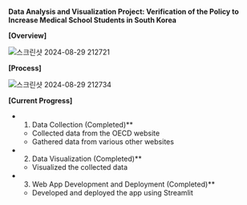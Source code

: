 **Data Analysis and Visualization Project:
Verification of the Policy to Increase Medical School Students in South Korea**

**\[Overview\]**

![스크린샷 2024-08-29 212721](https://github.com/user-attachments/assets/2be8afae-8268-47f8-a0ed-5131b101ed78)


**\[Process\]**

![스크린샷 2024-08-29 212734](https://github.com/user-attachments/assets/d2a4492e-c8d7-4c08-81e2-b4f8d9911219)


**\[Current Progress\]**

* 1. Data Collection (Completed)**  
  * Collected data from the OECD website  
  * Gathered data from various other websites  
* 2. Data Visualization (Completed)**  
  * Visualized the collected data  
* 3. Web App Development and Deployment (Completed)**  
  * Developed and deployed the app using Streamlit

